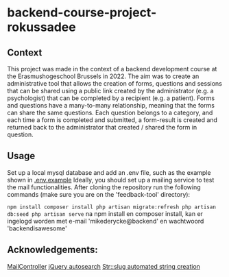 # backend-course-project-rokussadee

## Context
This project was made in the context of a backend development course at the Erasmushogeschool Brussels in 2022.
The aim was to create an administrative tool that allows the creation of forms, questions and sessions that can be shared using a public link created by the administrator (e.g. a psychologist) that can be completed by a recipient (e.g. a patient). Forms and questions have a many-to-many relationship, meaning that the forms can share the same questions. Each question belongs to a category, and each time a form is completed and submitted, a form-result is created and returned back to the administrator that created / shared the form in question.

## Usage
Set up a local mysql database and add an .env file, such as the example shown in [.env.example](https://github.com/EHB-MCT/backend-course-project-rokussadee/blob/master/feedback-tool/.env.example)
Ideally, you should set up a mailing service to test the mail functionalities.
After cloning the repository run the following commands (make sure you are on the 'feedback-tool' directory):

`
npm install
composer install
php artisan migrate:refresh
php artisan db:seed
php artisan serve
`
na npm install en composer install, kan er ingelogd worden met e-mail 'mikederycke@backend' en wachtwoord 'backendisawesome'

## Acknowledgements:
[MailController](https://www.itsolutionstuff.com/post/laravel-9-mail-laravel-9-send-email-tutorialexample.html)
[jQuery autosearch](https://www.tutsmake.com/laravel-8-autocomplete-search-from-database-tutorial/)
[Str::slug automated string creation](https://www.mywebtuts.com/blog/how-to-use-str-slug-helper-function-in-laravel)

